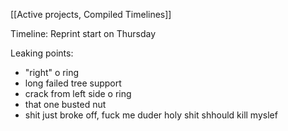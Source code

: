 
[[Active projects, Compiled Timelines]]

Timeline: 
	 Reprint start on Thursday

Leaking points:

- "right" o ring
- long failed tree support
- crack from left side o ring
- that one busted nut
- shit just broke off, fuck me duder holy shit shhould kill myslef